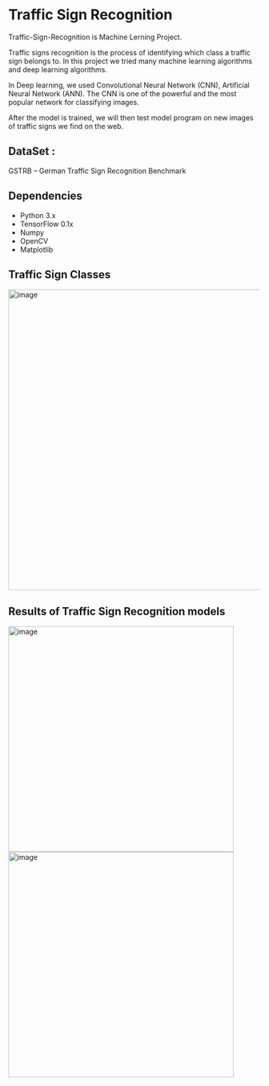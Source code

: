 # Traffic Sign Recognition
Traffic-Sign-Recognition is Machine Lerning Project.

Traffic signs recognition is the process of identifying which class a traffic sign belongs to. In this project we tried many machine learning algorithms and deep learning algorithms. 

In Deep learning, we used Convolutional Neural Network (CNN), Artificial Neural Network (ANN). The CNN is one of the powerful and the most popular network for classifying images. 

After the model is trained, we will then test model program on new images of traffic signs we find on the web.

 ## DataSet :
 GSTRB – German Traffic Sign Recognition Benchmark

 
 ## Dependencies
* Python 3.x
* TensorFlow 0.1x
* Numpy
* OpenCV
* Matplotlib

## Traffic Sign Classes 
<img width="600" alt="image" src="https://user-images.githubusercontent.com/61865227/185515453-4bf301be-f0b2-4799-8af9-5a8e1324fcc0.png">





## Results of Traffic Sign Recognition models

<img width="450" alt="image" src="https://user-images.githubusercontent.com/61865227/185515574-10b56108-124e-4733-a61e-8f46f3fa303c.png">

<img width="450" alt="image" src="https://user-images.githubusercontent.com/61865227/185515604-14e26787-cf31-4d0c-a6b0-416676247f0e.png">
